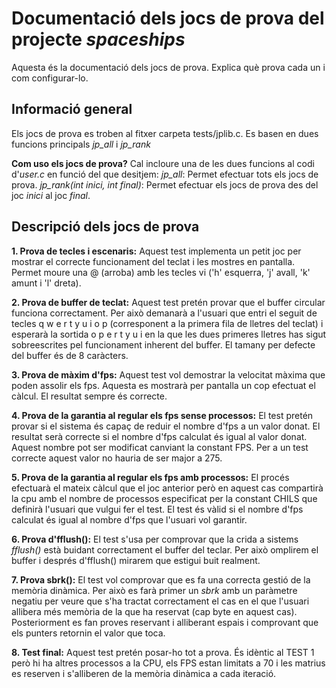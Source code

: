 # Documentació dels jocs de prova del projecte *spaceships*

Aquesta és la documentació dels jocs de prova. Explica què prova cada un i com configurar-lo.

## Informació general
 
Els jocs de prova es troben al fitxer carpeta tests/jplib.c. Es basen en dues funcions principals *jp_all* i *jp_rank*

**Com uso els jocs de prova?**
Cal incloure una de les dues funcions al codi d'*user.c* en funció del que desitjem:
*jp_all*: Permet efectuar tots els jocs de prova.
*jp_rank(int inici, int final)*: Permet efectuar els jocs de prova des del joc *inici* al joc *final*.

## Descripció dels jocs de prova

**1. Prova de tecles i escenaris:** Aquest test implementa un petit joc per mostrar el correcte funcionament del teclat i les mostres en pantalla. Permet moure una @ (arroba) amb les tecles vi ('h' esquerra, 'j' avall, 'k' amunt i 'l' dreta). 

**2. Prova de buffer de teclat:** Aquest test pretén provar que el buffer circular funciona correctament. Per això demanarà a l'usuari que entri el seguit de tecles q w e r t y u i o p (corresponent a la primera fila de lletres del teclat) i esperarà la sortida o p e r t y u i en la que les dues primeres lletres has sigut sobreescrites pel funcionament inherent del buffer. El tamany per defecte del buffer és de 8 caràcters.

**3. Prova de màxim d'fps:** Aquest test vol demostrar la velocitat màxima que poden assolir els fps. Aquesta es mostrarà per pantalla un cop efectuat el càlcul. El resultat sempre és correcte.

**4. Prova de la garantia al regular els fps sense processos:** El test pretén provar si el sistema és capaç de reduir el nombre d'fps a un valor donat. El resultat serà correcte si el nombre d'fps calculat és igual al valor donat. Aquest nombre pot ser modificat canviant la constant FPS. Per a un test correcte aquest valor no hauria de ser major a 275. 

**5. Prova de la garantia al regular els fps amb processos:** El procés efectuarà el mateix càlcul que el joc anterior però en aquest cas compartirà la cpu amb el nombre de processos especificat per la constant CHILS que definirà l'usuari que vulgui fer el test. El test és vàlid si el nombre d'fps calculat és igual al nombre d'fps que l'usuari vol garantir. 

**6. Prova d'fflush():** El test s'usa per comprovar que la crida a sistems _fflush()_ està buidant correctament el buffer del teclar. Per això omplirem el buffer i després d'fflush() mirarem que estigui buit realment.

**7. Prova sbrk():** El test vol comprovar que es fa una correcta gestió de la memòria dinàmica. Per això es farà primer un _sbrk_ amb un paràmetre negatiu per veure que s'ha tractat correctament el cas en el que l'usuari allibera més memòria de la que ha reservat (cap byte en aquest cas). Posteriorment es fan proves reservant i alliberant espais i comprovant que els punters retornin el valor que toca. 

**8. Test final:** Aquest test pretén posar-ho tot a prova. És idèntic al TEST 1 però hi ha altres processos a la CPU, els FPS estan limitats a 70 i les matrius es reserven i s'alliberen de la memòria dinàmica a cada iteració.

 

